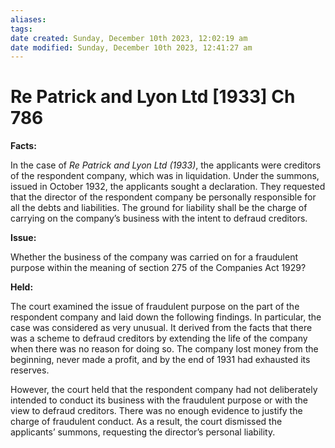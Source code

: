 ```yaml
---
aliases: 
tags: 
date created: Sunday, December 10th 2023, 12:02:19 am
date modified: Sunday, December 10th 2023, 12:41:27 am
---
```


# Re Patrick and Lyon Ltd [1933] Ch 786

**Facts:**

In the case of _Re Patrick and Lyon Ltd (1933)_, the applicants were creditors of the respondent company, which was in liquidation. Under the summons, issued in October 1932, the applicants sought a declaration. They requested that the director of the respondent company be personally responsible for all the debts and liabilities. The ground for liability shall be the charge of carrying on the company’s business with the intent to defraud creditors.

**Issue:**

Whether the business of the company was carried on for a fraudulent purpose within the meaning of section 275 of the Companies Act 1929?

**Held:**

The court examined the issue of fraudulent purpose on the part of the respondent company and laid down the following findings. In particular, the case was considered as very unusual. It derived from the facts that there was a scheme to defraud creditors by extending the life of the company when there was no reason for doing so. The company lost money from the beginning, never made a profit, and by the end of 1931 had exhausted its reserves.

However, the court held that the respondent company had not deliberately intended to conduct its business with the fraudulent purpose or with the view to defraud creditors. There was no enough evidence to justify the charge of fraudulent conduct. As a result, the court dismissed the applicants’ summons, requesting the director’s personal liability.

